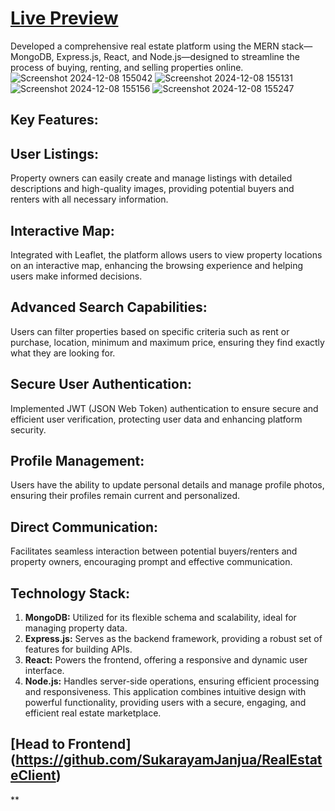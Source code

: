 # [Live Preview](https://main--urbanestj.netlify.app/)
Developed a comprehensive real estate platform using the MERN stack—MongoDB, Express.js, React, and Node.js—designed to streamline the process of buying, renting, and selling properties online.
![Screenshot 2024-12-08 155042](https://github.com/user-attachments/assets/a782cbab-4f40-4ecd-8155-0d752056f160)
![Screenshot 2024-12-08 155131](https://github.com/user-attachments/assets/8adafbc0-e167-4ffb-8acf-39e1107bad72)
![Screenshot 2024-12-08 155156](https://github.com/user-attachments/assets/28635750-671e-4579-8a86-9874e58b4361)
![Screenshot 2024-12-08 155247](https://github.com/user-attachments/assets/ea49a530-ad34-4311-b65c-3fe9caf30c49)

## Key Features:
## User Listings:
Property owners can easily create and manage listings with detailed descriptions and high-quality images, providing potential buyers and renters with all necessary information.

## Interactive Map:
Integrated with Leaflet, the platform allows users to view property locations on an interactive map, enhancing the browsing experience and helping users make informed decisions.

## Advanced Search Capabilities:
Users can filter properties based on specific criteria such as rent or purchase, location, minimum and maximum price, ensuring they find exactly what they are looking for.

## Secure User Authentication:
Implemented JWT (JSON Web Token) authentication to ensure secure and efficient user verification, protecting user data and enhancing platform security.

## Profile Management:
Users have the ability to update personal details and manage profile photos, ensuring their profiles remain current and personalized.

## Direct Communication:
Facilitates seamless interaction between potential buyers/renters and property owners, encouraging prompt and effective communication.

## Technology Stack:
1. **MongoDB:** Utilized for its flexible schema and scalability, ideal for managing property data.
2. **Express.js:** Serves as the backend framework, providing a robust set of features for building APIs.
3. **React:** Powers the frontend, offering a responsive and dynamic user interface.
4. **Node.js:** Handles server-side operations, ensuring efficient processing and responsiveness.
This application combines intuitive design with powerful functionality, providing users with a secure, engaging, and efficient real estate marketplace.

## [Head to Frontend] (https://github.com/SukarayamJanjua/RealEstateClient)







**
